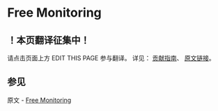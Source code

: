 # Free Monitoring

## ！本页翻译征集中！

请点击页面上方 EDIT THIS PAGE 参与翻译。
详见：
[贡献指南]( https://github.com/JinMuInfo/MongoDB-Manual-zh/blob/master/CONTRIBUTING.md )、
[原文链接](  https://docs.mongodb.com/manual/administration/free-monitoring/  )。

## 参见

原文 - [Free Monitoring]( https://docs.mongodb.com/manual/administration/free-monitoring/ )

